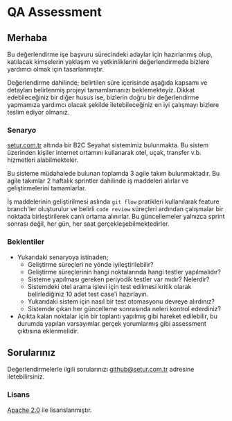 # QA Assessment

## Merhaba

Bu değerlendirme işe başvuru sürecindeki adaylar için hazırlanmış olup, katılacak kimselerin yaklaşım ve yetkinliklerini değerlendirmede bizlere yardımcı olmak için tasarlanmıştır.

Değerlendirme dahilinde; belirtilen süre içerisinde aşağıda kapsamı ve detayları belirlenmiş projeyi tamamlamanızı beklemekteyiz. Dikkat edebileceğiniz bir diğer husus ise, bizlerin doğru bir değerlendirme yapmamıza yardımcı olacak şekilde iletebileceğiniz en iyi çalışmayı bizlere teslim ediyor olmanız.


### Senaryo

[setur.com.tr](https://www.setur.com.tr/) altında bir B2C Seyahat sistemimiz bulunmakta. Bu sistem üzerinden kişiler internet ortamını kullanarak otel, uçak, transfer v.b. hizmetleri alabilmekteler.

Bu sisteme müdahalede bulunan toplamda 3 agile takım bulunmaktadır. Bu agile takımlar 2 haftalık sprintler dahilinde iş maddeleri alırlar ve geliştirmelerini tamamlarlar.

İş maddelerinin geliştirilmesi aslında `git flow` pratikleri kullanılarak feature branch'ler oluşturulur ve belirli `code review` süreçleri ardından çalışmalar bir noktada birleştirilerek canlı ortama alınırlar. Bu güncellemeler yalnızca sprint sonrası değil, her gün, her saat gerçekleşebilmektedirler.


### Beklentiler

- Yukarıdaki senaryoya istinaden;
  - Geliştirme süreçleri ne yönde iyileştirilebilir?
  - Geliştirme süreçlerinin hangi noktalarında hangi testler yapılmalıdır?
  - Sisteme yapılması gereken periyodik testler var mıdır? Nelerdir?
  - Sistemdeki otel arama işlevi için test edilmesi kritik olarak belirlediğiniz 10 adet test case'i hazırlayın.
  - Yukarıdaki sistem için nasıl bir test otomasyonu devreye alırdınız?
  - Sistemde çıkan her güncelleme sonrasında neleri kontrol ederdiniz?
- Açıkta kalan noktalar için bir toplantı yapılmış gibi hareket edilebilir, bu durumda yapılan varsayımlar gerçek yorumlarmış gibi assessment çıktısına eklenmelidir.


## Sorularınız

Değerlendirmelerle ilgili sorularınızı [github@setur.com.tr](mailto:github@setur.com.tr) adresine iletebilirsiniz.


### Lisans

[Apache 2.0](LICENSE) ile lisanslanmıştır.
